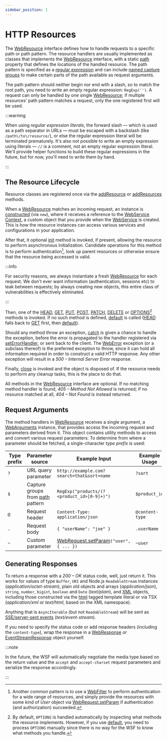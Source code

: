```yaml
---
sidebar_position: 1
---
```


# HTTP Resources

The [WebResource] interface defines how to handle requests to a specific path or path pattern. The resource handlers are
usually implemented as classes that implements the [WebResource] interface, with a static [path] property that defines
the locations of the handled resource. The path pattern is specified as a [regular expression] and can include [named
capture groups] to make certain parts of the path available as request arguments.

The path pattern should neither begin nor end with a slash, so to match the root path, you need to write an empty
regular expression: `RegExp('')`. A request can only be handled by one single [WebResource]; if multiple resources' path
pattern matches a request, only the one registered first will be used.

:::warning

When using *regular expression literals*, the forward slash — which is used as a path separator in URLs — must be
escaped with a backslash (like `/path\/to\/resource/`), or else the regular expression literal will be terminated
prematurely. It's also not possible to write an empty expression using literals — `//` is a comment, not an empty
regular expression literal. We'll provide helper functions to build these regular expressions in the future, but for
now, you'll need to write them by hand.

:::

## The Resource Lifecycle

Resource classes are registered once via the [addResource] or [addResources] methods.

When a [WebResource] matches an incoming request, an instance is [constructed][WebResourceCtor] (via `new`), where it
receives a reference to the [WebService Context], a custom object that you provide when the [WebService] is created.
This is how the resource instances can access various services and configurations in your application.

After that, it optional [init] method is invoked, if present, allowing the resource to perform asynchronous
initialization. Candidate operations for this method is to perform authentication[^1], look up parent resources or otherwise
ensure that the resource being accessed is valid.

:::info

For security reasons, we always instantiate a fresh [WebResource] for each request. We don't ever want information
(authentication, sessions etc) to leak between requests; by always creating new objects, this entire class of
vulnerabilities is effectively eliminated.

:::

Then, one of the [HEAD], [GET], [PUT], [POST], [PATCH], [DELETE] or [OPTIONS]&ZeroWidthSpace;[^2] methods is invoked. If
no such method is defined, [default] is called ([HEAD] falls back to [GET] first, then [default]).

Should any method throw an exception, [catch] is given a chance to handle the exception, before the error is propagated
to the handler registered via [setErrorHandler], or sent back to the client. The [WebError] exception (or a subclass
thereof) is the preferred exception to throw, since it can hold all information required in order to construct a valid
HTTP response. Any other exception will result in a *500 – Internal Server Error* response.

Finally, [close] is invoked and the object is disposed of. If the resource needs to perform any cleanup tasks, this is
the place to do that.

All methods in the [WebResource] interface are optional. If no matching method handler is found, *405 – Method Not
Allowed* is returned; if no resource matched at all, *404 – Not Found* is instead returned.

## Request Arguments

The method handlers in [WebResource] receives a single argument, a [WebArguments] instance, that provides access the
incoming request and parameters derived from it. This object contains utility methods to access and convert various
request parameters. To determine from where a parameter should be fetched, a single-character *type prefix* is used:

Type prefix | Parameter source                   | Example Input                              | Example Usage
------------|------------------------------------|--------------------------------------------|----------------
`?`         | URL query parameter                | `http://example.com?search=that&sort=name` | `?sort`
`$`         | Capture groups from [path] pattern | `RegExp("products/(?<product_id>[0-9]+)")` | `$product_id`
`@`         | Request header                     | `Content-Type: application/json`           | `@content-type`
`.`         | Request body                       | `{ "userName": "joe" }`                    | `.userName`
`~`         | Custom parameter                   | [WebRequest.setParam]`("user", { ... })`   | `~user`

## Generating Responses

To return a response with a *200 – OK* status code, well, just return it. This works for values of type `Buffer`, `URI`
and Node.js `ReadableStream` instances (*application/octet-stream*), plain old objects and arrays (*application/json*),
`string`, `number`, `bigint`, `boolean` and `Date` (*text/plain*), and [XML] objects, including those constructed via
the [html] tagged template literal or via TSX (*application/xml* or *text/html*, based on the XML namespace).

Anything that is `AsyncIterable` (but not `ReadableStream`) will be sent as [SSE/server-sent
events](https://developer.mozilla.org/en-US/docs/Web/API/Server-sent_events/) (*text/event-stream*).

If you need to specify the status code or add response headers (including the `content-type`), wrap the response in a
[WebResponse] or [EventStreamResponse] object yourself.

:::note

In the future, the WSF will automatically negotiate the media type based on the return value and the `accept` and
`accept-charset` request parameters and serialize the response accordingly.

:::

[^1]: Another common pattern is to use a [WebFilter] to perform authentication for a wide range of resources, and simply
      provide the resources with some kind of *User* object via [WebRequest.setParam] if authentication (and
      authorization) succeeded.
[^2]: By default, `OPTIONS` is handled automatically by inspecting what methods the resource implements. However, if you
      use [default], you need to process `OPTIONS` manually since there is no way for the WSF to know what methods you
      handle.

[EventStreamResponse]:  ../api/@divine/web-service/classes/EventStreamResponse.md
[WebArguments]:         ../api/@divine/web-service/classes/WebArguments.md
[WebError]:             ../api/@divine/web-service/classes/WebError.md
[WebFilter]:            ../api/@divine/web-service/interfaces/WebFilter.md
[WebResource]:          ../api/@divine/web-service/interfaces/WebResource.md
[WebResourceCtor]:      ../api/@divine/web-service/interfaces/WebResourceCtor.md#constructor
[WebResponse]:          ../api/@divine/web-service/classes/WebResponse.md
[WebService]:           ../api/@divine/web-service/classes/WebService.md

[addResource]:          ../api/@divine/web-service/classes/WebService.md#addresource
[addResources]:         ../api/@divine/web-service/classes/WebService.md#addresources
[setErrorHandler]:      ../api/@divine/web-service/classes/WebService.md#seterrorhandler
[WebService Context]:   ../api/@divine/web-service/classes/WebService.md#context
[WebRequest.setParam]:  ../api/@divine/web-service/classes/WebRequest.md#setparam
[XML]:                  ../api/@divine/x4e/index.md#xml
[html]:                 ../api/@divine/x4e/index.md#html

[regular expression]:   https://developer.mozilla.org/en-US/docs/Web/JavaScript/Guide/Regular_Expressions
[named capture groups]: https://developer.mozilla.org/en-US/docs/Web/JavaScript/Guide/Regular_Expressions/Groups_and_Ranges#using_named_groups

[path]:                 ../api/@divine/web-service/interfaces/WebResourceCtor.md#path
[init]:                 ../api/@divine/web-service/interfaces/WebResource.md#init
[HEAD]:                 ../api/@divine/web-service/interfaces/WebResource.md#head
[GET]:                  ../api/@divine/web-service/interfaces/WebResource.md#get
[PUT]:                  ../api/@divine/web-service/interfaces/WebResource.md#put
[POST]:                 ../api/@divine/web-service/interfaces/WebResource.md#post
[PATCH]:                ../api/@divine/web-service/interfaces/WebResource.md#patch
[DELETE]:               ../api/@divine/web-service/interfaces/WebResource.md#delete
[OPTIONS]:              ../api/@divine/web-service/interfaces/WebResource.md#options
[default]:              ../api/@divine/web-service/interfaces/WebResource.md#default
[catch]:                ../api/@divine/web-service/interfaces/WebResource.md#catch
[close]:                ../api/@divine/web-service/interfaces/WebResource.md#close

